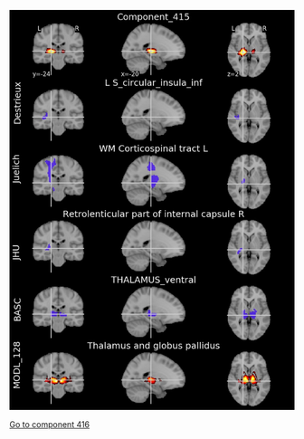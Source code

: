 


![415](preliminary/415.jpg "Component 415")

[Go to component 416](https://parietal-inria.github.io/MODL_atlas/512/416 "Component 416")